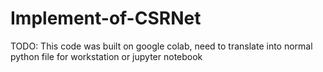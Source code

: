 # Implement-of-CSRNet

TODO:
This code was built on google colab, need to translate into normal python file for workstation or jupyter notebook
